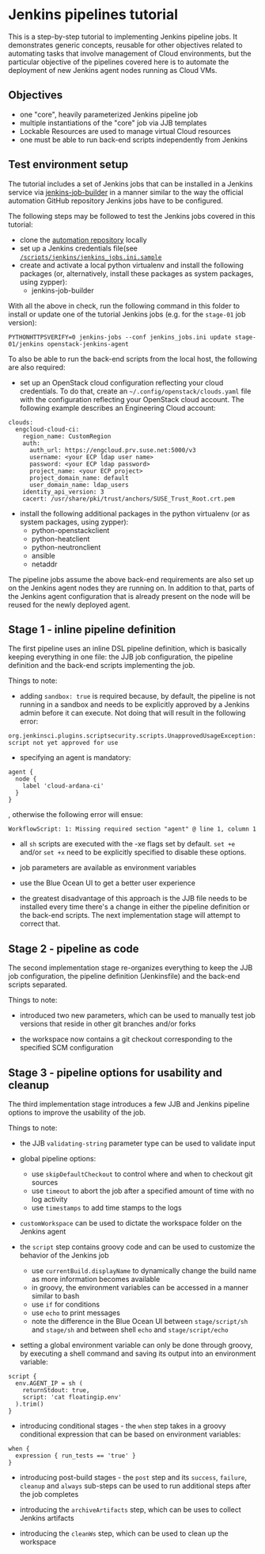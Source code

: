 # Jenkins pipelines tutorial

This is a step-by-step tutorial to implementing Jenkins pipeline jobs.
It demonstrates generic concepts, reusable for other objectives related
to automating tasks that involve management of Cloud environments, but
the particular objective of the pipelines covered here is to automate
the deployment of new Jenkins agent nodes running as Cloud VMs.

## Objectives

* one "core", heavily parameterized Jenkins pipeline job
* multiple instantiations of the "core" job via JJB templates
* Lockable Resources are used to manage virtual Cloud resources
* one must be able to run back-end scripts independently from Jenkins

## Test environment setup

The tutorial includes a set of Jenkins jobs that can be installed in a
Jenkins service via [jenkins-job-builder](http://docs.openstack.org/infra/jenkins-job-builder/)
in a manner similar to the way the official automation GitHub repository
Jenkins jobs have to be configured.

The following steps may be followed to test the Jenkins jobs covered
in this tutorial:

* clone the [automation repository](https://github.com/SUSE-Cloud/automation) locally
* set up a Jenkins credentials file(see [`/scripts/jenkins/jenkins_jobs.ini.sample`](jenkins_jobs.ini.sample)
* create and activate a local python virtualenv and install the following
packages (or, alternatively, install these packages as system packages,
using zypper):
  * jenkins-job-builder

With all the above in check, run the following command in this folder to
install or update one of the tutorial Jenkins jobs (e.g. for the
`stage-01` job version):

```
PYTHONHTTPSVERIFY=0 jenkins-jobs --conf jenkins_jobs.ini update stage-01/jenkins openstack-jenkins-agent
```

To also be able to run the back-end scripts from the local host, the
following are also required:

* set up an OpenStack cloud configuration reflecting your cloud
credentials. To do that, create an `~/.config/openstack/clouds.yaml`
file with the configuration reflecting your OpenStack cloud account.
The following example describes an Engineering Cloud account:

```
clouds:
  engcloud-cloud-ci:
    region_name: CustomRegion
    auth:
      auth_url: https://engcloud.prv.suse.net:5000/v3
      username: <your ECP ldap user name>
      password: <your ECP ldap password>
      project_name: <your ECP project>
      project_domain_name: default
      user_domain_name: ldap_users
    identity_api_version: 3
    cacert: /usr/share/pki/trust/anchors/SUSE_Trust_Root.crt.pem
```

* install the following additional packages in the python virtualenv
(or as system packages, using zypper):
  * python-openstackclient
  * python-heatclient
  * python-neutronclient
  * ansible
  * netaddr

The pipeline jobs assume the above back-end requirements are also set up
on the Jenkins agent nodes they are running on. In addition to that,
parts of the Jenkins agent configuration that is already present on the
node will be reused for the newly deployed agent.

## Stage 1 - inline pipeline definition

The first pipeline uses an inline DSL pipeline definition, which is
basically keeping everything in one file: the JJB job configuration,
the pipeline definition and the back-end scripts implementing the job.

Things to note:

* adding `sandbox: true` is required because, by default, the pipeline
is not running in a sandbox and needs to be explicitly approved by a
Jenkins admin before it can execute. Not doing that will result in the
following error:

`org.jenkinsci.plugins.scriptsecurity.scripts.UnapprovedUsageException: script not yet approved for use`

* specifying an agent is mandatory:

```
agent {
  node {
    label 'cloud-ardana-ci'
  }
}
```

, otherwise the following error will ensue:

`WorkflowScript: 1: Missing required section "agent" @ line 1, column 1`

* all `sh` scripts are executed with the -xe flags set by default.
`set +e` and/or `set +x` need to be explicitly specified to disable
these options.

* job parameters are available as environment variables

* use the Blue Ocean UI to get a better user experience

* the greatest disadvantage of this approach is the JJB file needs to
be installed every time there's a change in either the pipeline
definition or the back-end scripts. The next implementation stage will
attempt to correct that.

## Stage 2 - pipeline as code

The second implementation stage re-organizes everything to keep the JJB
job configuration, the pipeline definition (Jenkinsfile) and the
back-end scripts separated.

Things to note:

* introduced two new parameters, which can be used to manually test
job versions that reside in other git branches and/or forks

* the workspace now contains a git checkout corresponding to the
specified SCM configuration

## Stage 3 - pipeline options for usability and cleanup

The third implementation stage introduces a few JJB and Jenkins pipeline
options to improve the usability of the job.

Things to note:

* the JJB `validating-string` parameter type can be used to validate
input

* global pipeline options:
  * use `skipDefaultCheckout` to control where and when to checkout git
  sources
  * use `timeout` to abort the job after a specified amount of time with
  no log activity
  * use `timestamps` to add time stamps to the logs

* `customWorkspace` can be used to dictate the workspace folder on the
Jenkins agent

* the `script` step contains groovy code and can be used to customize
the behavior of the Jenkins job
  * use `currentBuild.displayName` to dynamically change the build name
  as more information becomes available
  * in groovy, the environment variables can be accessed in a manner
  similar to bash
  * use `if` for conditions
  * use `echo` to print messages
  * note the difference in the Blue Ocean UI between `stage/script/sh`
  and `stage/sh` and between shell `echo` and `stage/script/echo`

* setting a global environment variable can only be done through groovy,
by executing a shell command and saving its output into an environment
variable:

```
script {
  env.AGENT_IP = sh (
    returnStdout: true,
    script: 'cat floatingip.env'
  ).trim()
}
```

* introducing conditional stages - the `when` step takes in a groovy
conditional expression that can be based on environment variables:

```
when {
  expression { run_tests == 'true' }
}
```

* introducing post-build stages - the `post` step and its `success`,
`failure`, `cleanup` and `always` sub-steps can be used to run
additional steps after the job completes

* introducing the `archiveArtifacts` step, which can be uses to collect
Jenkins artifacts

* introducing the `cleanWs` step, which can be used to clean up the
workspace
